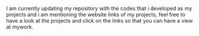 I am currently updating my repository with the codes that i developed as my projects and i am mentioning the website links of my projects, feel free to have a look at the projects and click on the links so that you can have a view at mywork.
